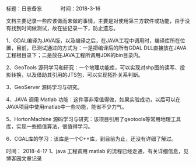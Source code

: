 标题：日志备忘              时间：2018-3-16

文档主要记录一些应该做而未做的事情，主要是对使用第三方软件或功能，由于没有找到时间做测试，故在些记录一下，防止遗忘。

1、GDAL编译为JAVA版，以及编译之后，在JAVA工程中调用时，编译库所在位置，目前，已测试通过的方式为：一是把编译后的所有GDAL DLL直接放在JAVA工程根目录下；二是放在JAVA工程所调用JDK的bin目录内。

2、GeoTools 源码学习和研究：一个地理功能库，可以实现对shp图的读写、投影转换，以及借助其引用的JTS包，可以实现拓扑关系判断。

3、GeoServer 源码学习与研究。

4、JAVA 调用 Matlab 功能：这件事非常值得做，如果实验成功，以后可以在JAVA项目中使用matlab中一些功能，能省不少力气。

5、HortonMachine 源码学习与研究：该项目引用了geotools等常用地理工具库，实现一些插值算法，很值得学习。

6、CGAL库的学习：该库是一个C++库，到目前为止，还没有详细了解过。

时间： 2018-4-17
1、java 工程调用 matlab 的流程已经走通，有关详细信息，见博客园文章记录
